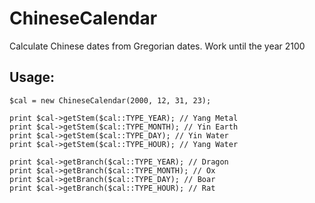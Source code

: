 # ChineseCalendar
Calculate Chinese dates from Gregorian dates. Work until the year 2100

## Usage:
```
$cal = new ChineseCalendar(2000, 12, 31, 23);

print $cal->getStem($cal::TYPE_YEAR); // Yang Metal
print $cal->getStem($cal::TYPE_MONTH); // Yin Earth
print $cal->getStem($cal::TYPE_DAY); // Yin Water
print $cal->getStem($cal::TYPE_HOUR); // Yang Water

print $cal->getBranch($cal::TYPE_YEAR); // Dragon
print $cal->getBranch($cal::TYPE_MONTH); // Ox
print $cal->getBranch($cal::TYPE_DAY); // Boar
print $cal->getBranch($cal::TYPE_HOUR); // Rat
```
